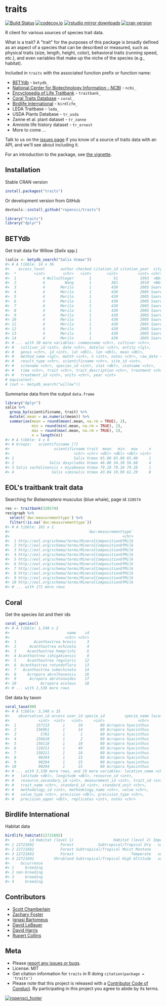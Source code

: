 traits
=======



[![Build Status](https://travis-ci.org/ropensci/traits.svg?branch=master)](https://travis-ci.org/ropensci/traits)
[![codecov.io](https://codecov.io/github/ropensci/traits/coverage.svg?branch=master)](https://codecov.io/github/ropensci/traits?branch=master)
[![rstudio mirror downloads](http://cranlogs.r-pkg.org/badges/traits)](https://github.com/metacran/cranlogs.app)
[![cran version](http://www.r-pkg.org/badges/version/traits)](https://CRAN.R-project.org/package=traits)

R client for various sources of species trait data.

What is a trait? A "trait" for the purposes of this package is broadly defined as an aspect of a species that can be described or measured, such as physical traits (size, length, height, color), behavioral traits (running speed, etc.), and even variables that make up the niche of the species (e.g., habitat).

Included in `traits` with the associated function prefix or function name:

* [BETYdb](http://www.betydb.org) - `betydb_`
* [National Center for Biotechnology Information - NCBI](http://www.ncbi.nlm.nih.gov/) - `ncbi_`
* [Encyclopedia of Life Traitbank](http://eol.org/info/516) - `traitbank_`
* [Coral Traits Database](http://coraltraits.org/) - `coral_`
* [Birdlife International](https://www.birdlife.org/) - `birdlife_`
* LEDA Traitbase - `leda_`
* USDA Plants Database - `tr_usda`
* Zanne et al. plant dataset - `tr_zanne`
* Amniote life history dataset - `tr_ernest`
* More to come ...

Talk to us on the [issues page](https://github.com/ropensci/traits/issues) if you know of a source of traits data with an API, and we'll see about including it.

For an introduction to the package, see [the vignette](vignettes/traits_intro.Rmd).

## Installation

Stable CRAN version


```r
install.packages("traits")
```

Or development version from GitHub


```r
devtools::install_github("ropensci/traits")
```


```r
library("traits")
library("dplyr")
```

## BETYdb

Get trait data for Willow (_Salix_ spp.)


```r
(salix <- betydb_search("Salix Vcmax"))
#> # A tibble: 14 x 36
#>    access_level       author checked citation_id citation_year  city
#>  *        <int>        <chr>   <int>       <int>         <int> <chr>
#>  1            4 Wullschleger       1          51          1993  <NA>
#>  2            4         Wang       1         381          2010  <NA>
#>  3            4       Merilo       1         430          2005 Saare
#>  4            4       Merilo       1         430          2005 Saare
#>  5            4       Merilo       1         430          2005 Saare
#>  6            4       Merilo       1         430          2005 Saare
#>  7            4       Merilo       1         430          2005 Saare
#>  8            4       Merilo       1         430          2005 Saare
#>  9            4       Merilo       1         430          2005 Saare
#> 10            4       Merilo       1         430          2005 Saare
#> 11            4       Merilo       1         430          2005 Saare
#> 12            4       Merilo       1         430          2005 Saare
#> 13            4       Merilo       1         430          2005 Saare
#> 14            4       Merilo       1         430          2005 Saare
#> # ... with 30 more variables: commonname <chr>, cultivar <chr>,
#> #   cultivar_id <int>, date <chr>, dateloc <chr>, entity <lgl>,
#> #   genus <chr>, id <int>, lat <dbl>, lon <dbl>, mean <dbl>,
#> #   method_name <lgl>, month <int>, n <int>, notes <chr>, raw_date <chr>,
#> #   result_type <chr>, scientificname <chr>, site_id <int>,
#> #   sitename <chr>, species_id <int>, stat <dbl>, statname <chr>,
#> #   time <chr>, trait <chr>, trait_description <chr>, treatment <chr>,
#> #   treatment_id <int>, units <chr>, year <int>
# equivalent:
# (out <- betydb_search("willow"))
```

Summarise data from the output `data.frame`


```r
library("dplyr")
salix %>%
  group_by(scientificname, trait) %>%
  mutate(.mean = as.numeric(mean)) %>%
  summarise(mean = round(mean(.mean, na.rm = TRUE), 2),
            min = round(min(.mean, na.rm = TRUE), 2),
            max = round(max(.mean, na.rm = TRUE), 2),
            n = length(n))
#> # A tibble: 4 x 6
#> # Groups:   scientificname [?]
#>                    scientificname trait  mean   min   max     n
#>                             <chr> <chr> <dbl> <dbl> <dbl> <int>
#> 1                           Salix Vcmax 65.00 65.00 65.00     1
#> 2                Salix dasyclados Vcmax 46.08 34.30 56.68     4
#> 3 Salix sachalinensis × miyabeana Vcmax 79.28 79.28 79.28     1
#> 4                 Salix viminalis Vcmax 43.04 19.99 61.29     8
```

## EOL's traitbank trait data

Searching for _Balaenoptera musculus_ (blue whale), page id `328574`


```r
res <- traitbank(328574)
res$graph %>%
  select(`dwc:measurementtype`) %>%
  filter(!is.na(`dwc:measurementtype`))
#> # A tibble: 181 x 1
#>                                   `dwc:measurementtype`
#>                                                   <chr>
#>  1 http://eol.org/schema/terms/MineralCompositionOfMilk
#>  2 http://eol.org/schema/terms/MineralCompositionOfMilk
#>  3 http://eol.org/schema/terms/MineralCompositionOfMilk
#>  4 http://eol.org/schema/terms/MineralCompositionOfMilk
#>  5 http://eol.org/schema/terms/MineralCompositionOfMilk
#>  6 http://eol.org/schema/terms/MineralCompositionOfMilk
#>  7 http://eol.org/schema/terms/MineralCompositionOfMilk
#>  8 http://eol.org/schema/terms/MineralCompositionOfMilk
#>  9 http://eol.org/schema/terms/MineralCompositionOfMilk
#> 10 http://eol.org/schema/terms/MineralCompositionOfMilk
#> # ... with 171 more rows
```

## Coral

Get the species list and their ids


```r
coral_species()
#> # A tibble: 1,548 x 2
#>                          name    id
#>                         <chr> <chr>
#>  1        Acanthastrea brevis     3
#>  2      Acanthastrea echinata     4
#>  3     Acanthastrea hemprichi     6
#>  4 Acanthastrea ishigakiensis     8
#>  5     Acanthastrea regularis    12
#>  6  Acanthastrea rotundoflora    13
#>  7   Acanthastrea subechinata    14
#>  8     Acropora abrolhosensis    16
#>  9      Acropora abrotanoides    17
#> 10           Acropora aculeus    18
#> # ... with 1,538 more rows
```

Get data by taxon


```r
coral_taxa(80)
#> # A tibble: 3,540 x 25
#>    observation_id access user_id specie_id         specie_name location_id
#>             <int>  <int>   <int>     <int>               <chr>       <int>
#>  1         157133      1      10        80 Acropora hyacinthus           1
#>  2         156961      1      14        80 Acropora hyacinthus         409
#>  3           5781      1       1        80 Acropora hyacinthus           1
#>  4         156610      1       2        80 Acropora hyacinthus         500
#>  5         158118      1      10        80 Acropora hyacinthus         409
#>  6         119211      1      49        80 Acropora hyacinthus           1
#>  7         158211      1      10        80 Acropora hyacinthus         413
#>  8          90294      1      15        80 Acropora hyacinthus         341
#>  9          90294      1      15        80 Acropora hyacinthus         341
#> 10          90294      1      15        80 Acropora hyacinthus         341
#> # ... with 3,530 more rows, and 19 more variables: location_name <chr>,
#> #   latitude <dbl>, longitude <dbl>, resource_id <int>,
#> #   resource_secondary_id <int>, measurement_id <int>, trait_id <int>,
#> #   trait_name <chr>, standard_id <int>, standard_unit <chr>,
#> #   methodology_id <int>, methodology_name <chr>, value <chr>,
#> #   value_type <chr>, precision <dbl>, precision_type <chr>,
#> #   precision_upper <dbl>, replicates <int>, notes <chr>
```

## Birdlife International

Habitat data


```r
birdlife_habitat(22721692)
#>         id Habitat (level 1)                  Habitat (level 2) Importance
#> 1 22721692            Forest           Subtropical/Tropical Dry   suitable
#> 2 22721692            Forest Subtropical/Tropical Moist Montane      major
#> 3 22721692            Forest                          Temperate   suitable
#> 4 22721692         Shrubland Subtropical/Tropical High Altitude   suitable
#>     Occurrence
#> 1     breeding
#> 2 non-breeding
#> 3     breeding
#> 4     breeding
```

## Contributors

* [Scott Chamberlain](https://github.com/ropensci/sckott)
* [Zachary Foster](https://github.com/ropensci/zachary-foster)
* [Ignasi Bartomeus](https://github.com/ropensci/ibartomeus)
* [David LeBauer](https://github.com/ropensci/dlebauer)
* [David Harris](https://github.com/ropensci/davharris)
* [Rupert Collins](https://github.com/ropensci/boopsboops)

## Meta

* Please [report any issues or bugs](https://github.com/ropensci/traits/issues).
* License: MIT
* Get citation information for `traits` in R doing `citation(package = 'traits')`
* Please note that this project is released with a [Contributor Code of Conduct](https://github.com/ropensci/traits/blob/master/CODE_OF_CONDUCT.md).
By participating in this project you agree to abide by its terms.

[![ropensci_footer](http://ropensci.org/public_images/github_footer.png)](http://ropensci.org)
